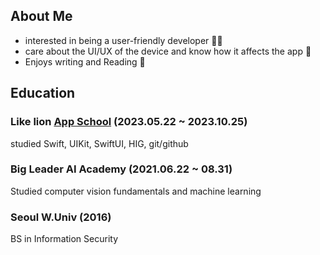 ## About Me
- interested in being a user-friendly developer 😶‍🌫️
- care about the UI/UX of the device and know how it affects the app 📱
- Enjoys writing and Reading 📝
  
## Education

### Like lion [App School](https://techit.education/school) (2023.05.22 ~ 2023.10.25)
studied Swift, UIKit, SwiftUI, HIG, git/github

### Big Leader AI Academy (2021.06.22 ~ 08.31)
Studied computer vision fundamentals and machine learning

### Seoul W.Univ (2016)
BS in Information Security 


